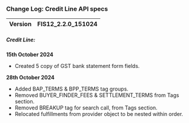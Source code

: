 ### Change Log: Credit Line API specs

| Version                         | FIS12_2.2.0_151024 |
| :------------------------------ | :----------------- |

##### Credit Line:

 ****15th October 2024****
 
- Created 5 copy of GST bank statement form fields.

 ****28th October 2024****
 - Added BAP_TERMS & BPP_TERMS tag groups.
 - Removed BUYER_FINDER_FEES & SETTLEMENT_TERMS from Tags section.
 - Removed BREAKUP tag for search call, from Tags section.
 - Relocated fulfillments from provider object to be nested within order.